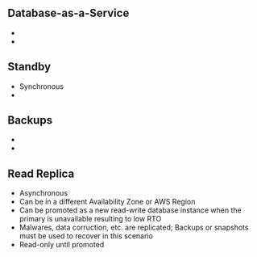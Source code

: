 ## Database-as-a-Service
*
*

## Standby
* Synchronous
*

## Backups
*
*

## Read Replica
* Asynchronous
* Can be in a different Availability Zone or AWS Region
* Can be promoted as a new read-write database instance when the primary is unavailable resulting to low RTO
* Malwares, data corruction, etc. are replicated; Backups or snapshots must be used to recover in this scenario
* Read-only until promoted
